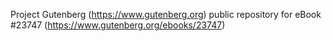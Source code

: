 Project Gutenberg (https://www.gutenberg.org) public repository for eBook #23747 (https://www.gutenberg.org/ebooks/23747)
